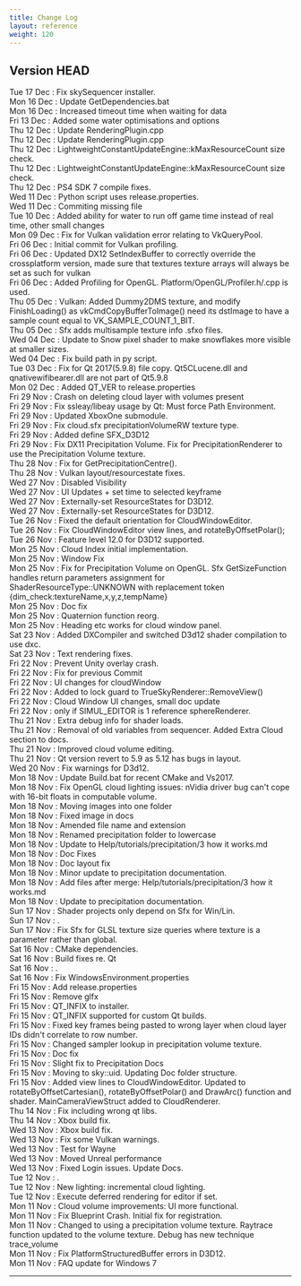 ```yaml
---
title: Change Log
layout: reference
weight: 120
---
```



Version HEAD
---
Tue 17 Dec : Fix skySequencer installer.  
Mon 16 Dec : Update GetDependencies.bat  
Mon 16 Dec : Increased timeout time when waiting for data  
Fri 13 Dec : Added some water optimisations and options  
Thu 12 Dec : Update RenderingPlugin.cpp  
Thu 12 Dec : Update RenderingPlugin.cpp  
Thu 12 Dec : LightweightConstantUpdateEngine::kMaxResourceCount size check.  
Thu 12 Dec : LightweightConstantUpdateEngine::kMaxResourceCount size check.  
Thu 12 Dec : PS4 SDK 7 compile fixes.  
Wed 11 Dec : Python script uses release.properties.  
Wed 11 Dec : Commiting missing file  
Tue 10 Dec : Added ability for water to run off game time instead of real time, other small changes  
Mon 09 Dec : Fix for Vulkan validation error relating to VkQueryPool.  
Fri 06 Dec : Initial commit for Vulkan profiling.  
Fri 06 Dec : Updated DX12 SetIndexBuffer to correctly override the crossplatform version, made sure that textures texture arrays will always be set as such for vulkan  
Fri 06 Dec : Added Profiling for OpenGL. Platform/OpenGL/Profiler.h/.cpp is used.  
Thu 05 Dec : Vulkan: Added Dummy2DMS texture, and modify FinishLoading() as vkCmdCopyBufferToImage() need its dstImage to have a sample count equal to VK_SAMPLE_COUNT_1_BIT.  
Thu 05 Dec : Sfx adds multisample texture info .sfxo files.  
Wed 04 Dec : Update to Snow pixel shader to make snowflakes more visible at smaller sizes.  
Wed 04 Dec : Fix build path in py script.  
Tue 03 Dec : Fix for Qt 2017(5.9.8) file copy. Qt5CLucene.dll and qnativewifibearer.dll are not part of Qt5.9.8  
Mon 02 Dec : Added QT_VER to release.properties  
Fri 29 Nov : Crash on deleting cloud layer with volumes present  
Fri 29 Nov : Fix ssleay/libeay usage by Qt: Must force Path Environment.  
Fri 29 Nov : Updated XboxOne submodule.  
Fri 29 Nov : Fix cloud.sfx precipitationVolumeRW texture type.  
Fri 29 Nov : Added define SFX_D3D12  
Fri 29 Nov : Fix DX11 Precipitation Volume. Fix for PrecipitationRenderer to use the Precipitation Volume texture.  
Thu 28 Nov : Fix for GetPrecipitationCentre().  
Thu 28 Nov : Vulkan layout/resourcestate fixes.  
Wed 27 Nov : Disabled Visibility  
Wed 27 Nov : UI Updates + set time to selected keyframe  
Wed 27 Nov : Externally-set ResourceStates for D3D12.  
Wed 27 Nov : Externally-set ResourceStates for D3D12.  
Tue 26 Nov : Fixed the default orientation for CloudWindowEditor.  
Tue 26 Nov : Fix CloudWindowEditor view lines, and rotateByOffsetPolar();  
Tue 26 Nov : Feature level 12.0 for D3D12 supported.  
Mon 25 Nov : Cloud Index initial implementation.  
Mon 25 Nov : Window Fix  
Mon 25 Nov : Fix for Precipitation Volume on OpenGL. Sfx GetSizeFunction handles return parameters assignment for ShaderResourceType::UNKNOWN with replacement token {dim_check:textureName,x,y,z,tempName}  
Mon 25 Nov : Doc fix  
Mon 25 Nov : Quaternion function reorg.  
Mon 25 Nov : Heading etc works for cloud window panel.  
Sat 23 Nov : Added DXCompiler and switched D3d12 shader compilation to use dxc.  
Sat 23 Nov : Text rendering fixes.  
Fri 22 Nov : Prevent Unity overlay crash.  
Fri 22 Nov : Fix for previous Commit  
Fri 22 Nov : UI changes for cloudWindow  
Fri 22 Nov : Added to lock guard to TrueSkyRenderer::RemoveView()  
Fri 22 Nov : Cloud Window UI changes, small doc update  
Fri 22 Nov : only if SIMUL_EDITOR is 1 reference sphereRenderer.  
Thu 21 Nov : Extra debug info for shader loads.  
Thu 21 Nov : Removal of old variables from sequencer. Added Extra Cloud section to docs.  
Thu 21 Nov : Improved cloud volume editing.  
Thu 21 Nov : Qt version revert to 5.9 as 5.12 has bugs in layout.  
Wed 20 Nov : Fix warnings for D3d12.  
Mon 18 Nov : Update Build.bat for recent CMake and Vs2017.  
Mon 18 Nov : Fix OpenGL cloud lighting issues: nVidia driver bug can't cope with 16-bit floats in computable volume.  
Mon 18 Nov : Moving images into one folder  
Mon 18 Nov : Fixed image in docs  
Mon 18 Nov : Amended file name and extension  
Mon 18 Nov : Renamed precipitation folder to lowercase  
Mon 18 Nov : Update to Help/tutorials/precipitation/3 how it works.md  
Mon 18 Nov : Doc Fixes  
Mon 18 Nov : Doc layout fix  
Mon 18 Nov : Minor update to precipitation documentation.  
Mon 18 Nov : Add files after merge: Help/tutorials/precipitation/3 how it works.md  
Mon 18 Nov : Update to precipitation documentation.  
Sun 17 Nov : Shader projects only depend on Sfx for Win/Lin.  
Sun 17 Nov : .  
Sun 17 Nov : Fix Sfx for GLSL texture size queries where texture is a parameter rather than global.  
Sat 16 Nov : CMake dependencies.  
Sat 16 Nov : Build fixes re. Qt  
Sat 16 Nov : .  
Sat 16 Nov : Fix WindowsEnvironment.properties  
Fri 15 Nov : Add release.properties  
Fri 15 Nov : Remove glfx  
Fri 15 Nov : QT_INFIX to installer.  
Fri 15 Nov : QT_INFIX supported for custom Qt builds.  
Fri 15 Nov : Fixed key frames being pasted to wrong layer when cloud layer IDs didn't correlate to row number.  
Fri 15 Nov : Changed sampler lookup in precipitation volume texture.  
Fri 15 Nov : Doc fix  
Fri 15 Nov : Slight fix to Precipitation Docs  
Fri 15 Nov : Moving to sky::uid. Updating Doc folder structure.  
Fri 15 Nov : Added view lines to CloudWindowEditor. Updated to rotateByOffsetCartesian(), rotateByOffsetPolar() and DrawArc() function and shader. MainCameraViewStruct added to CloudRenderer.  
Thu 14 Nov : Fix including wrong qt libs.  
Thu 14 Nov : Xbox build fix.  
Wed 13 Nov : Xbox build fix.  
Wed 13 Nov : Fix some Vulkan warnings.  
Wed 13 Nov : Test for Wayne  
Wed 13 Nov : Moved Unreal performance  
Wed 13 Nov : Fixed Login issues. Update Docs.  
Tue 12 Nov : .  
Tue 12 Nov : New lighting: incremental cloud lighting.  
Tue 12 Nov : Execute deferred rendering for editor if set.  
Mon 11 Nov : Cloud volume improvements: UI more functional.  
Mon 11 Nov : Fix Blueprint Crash. Initial fix for registration.  
Mon 11 Nov : Changed to using a precipitation volume texture. Raytrace function updated to the volume texture. Debug has new technique trace_volume  
Mon 11 Nov : Fix PlatformStructuredBuffer errors in D3D12.  
Mon 11 Nov : FAQ update for Windows 7  

<hr>
